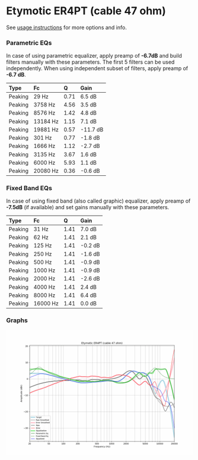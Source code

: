 # Etymotic ER4PT (cable 47 ohm)
See [usage instructions](https://github.com/jaakkopasanen/AutoEq#usage) for more options and info.

### Parametric EQs
In case of using parametric equalizer, apply preamp of **-6.7dB** and build filters manually
with these parameters. The first 5 filters can be used independently.
When using independent subset of filters, apply preamp of **-6.7 dB**.

| Type    | Fc       |    Q | Gain     |
|:--------|:---------|:-----|:---------|
| Peaking | 29 Hz    | 0.71 | 6.5 dB   |
| Peaking | 3758 Hz  | 4.56 | 3.5 dB   |
| Peaking | 8576 Hz  | 1.42 | 4.8 dB   |
| Peaking | 13184 Hz | 1.15 | 7.1 dB   |
| Peaking | 19881 Hz | 0.57 | -11.7 dB |
| Peaking | 301 Hz   | 0.77 | -1.8 dB  |
| Peaking | 1666 Hz  | 1.12 | -2.7 dB  |
| Peaking | 3135 Hz  | 3.67 | 1.6 dB   |
| Peaking | 6000 Hz  | 5.93 | 1.1 dB   |
| Peaking | 20080 Hz | 0.36 | -0.6 dB  |

### Fixed Band EQs
In case of using fixed band (also called graphic) equalizer, apply preamp of **-7.5dB**
(if available) and set gains manually with these parameters.

| Type    | Fc       |    Q | Gain    |
|:--------|:---------|:-----|:--------|
| Peaking | 31 Hz    | 1.41 | 7.0 dB  |
| Peaking | 62 Hz    | 1.41 | 2.1 dB  |
| Peaking | 125 Hz   | 1.41 | -0.2 dB |
| Peaking | 250 Hz   | 1.41 | -1.6 dB |
| Peaking | 500 Hz   | 1.41 | -0.9 dB |
| Peaking | 1000 Hz  | 1.41 | -0.9 dB |
| Peaking | 2000 Hz  | 1.41 | -2.6 dB |
| Peaking | 4000 Hz  | 1.41 | 2.4 dB  |
| Peaking | 8000 Hz  | 1.41 | 6.4 dB  |
| Peaking | 16000 Hz | 1.41 | 0.0 dB  |

### Graphs
![](./Etymotic%20ER4PT%20(cable%2047%20ohm).png)